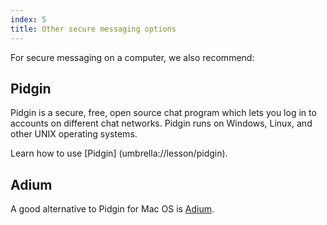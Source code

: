 ```yaml
---
index: 5
title: Other secure messaging options
---
```

For secure messaging on a computer, we also recommend:

## Pidgin

Pidgin is a secure, free, open source chat program which lets you log in to accounts on different chat networks. Pidgin runs on Windows, Linux, and other UNIX operating systems. 

Learn how to use [Pidgin] (umbrella://lesson/pidgin).

## Adium

A good alternative to Pidgin for Mac OS is [Adium](http://adium.im/).